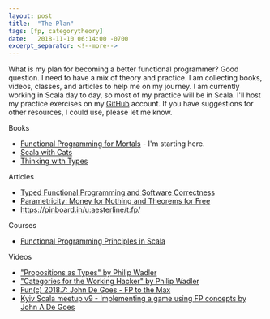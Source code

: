```yaml
---
layout: post
title:  "The Plan"
tags: [fp, categorytheory]
date:   2018-11-10 06:14:00 -0700
excerpt_separator: <!--more-->
---
```

What is my plan for becoming a better functional programmer? Good question. I need to have a mix of
theory and practice. I am collecting books, videos, classes, and articles to help me on my journey.
I am currently working in Scala day to day, so most of my practice will be in Scala. I'll host my
practice exercises on my [GitHub](http://github.com/aesterline) account. If you have suggestions for
other resources, I could use, please let me know.

<!--more-->

Books

* [Functional Programming for Mortals](https://leanpub.com/fpmortals) - I'm starting here.
* [Scala with Cats](https://underscore.io/books/scala-with-cats/)
* [Thinking with Types](https://leanpub.com/thinking-with-types/?fbclid=IwAR2Hftf4ubCrqhb8rEyYlVjQ4W85KfDlD-UtqMhe6hrG7iIzO0j1_J0FvMQ)

Articles

* [Typed Functional Programming and Software Correctness](https://functional.works-hub.com/learn/typed-functional-programming-and-software-correctness-70b99)
* [Parametricity: Money for Nothing and Theorems for Free](https://bartoszmilewski.com/2014/09/22/parametricity-money-for-nothing-and-theorems-for-free/)
* <https://pinboard.in/u:aesterline/t:fp/>

Courses

* [Functional Programming Principles in Scala](https://courseware.epfl.ch/courses/course-v1:EPFL+progfun1+2018_T1/about)

Videos

* ["Propositions as Types" by Philip Wadler](https://www.youtube.com/watch?v=IOiZatlZtGU)
* ["Categories for the Working Hacker" by Philip Wadler](https://www.youtube.com/watch?v=gui_SE8rJUM)
* [Fun(c) 2018.7: John De Goes - FP to the Max](https://www.youtube.com/watch?v=sxudIMiOo68)
* [Kyiv Scala meetup v9 - Implementing a game using FP concepts by John A De Goes](https://www.youtube.com/watch?v=XONTFZ4afY0)
